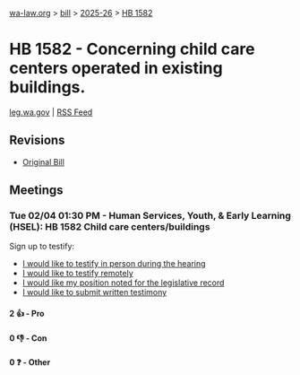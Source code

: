 [wa-law.org](/) > [bill](/bill/) > [2025-26](/bill/2025-26/) > [HB 1582](/bill/2025-26/hb/1582/)

# HB 1582 - Concerning child care centers operated in existing buildings.
[leg.wa.gov](https://app.leg.wa.gov/billsummary?BillNumber=1582&Year=2025&Initiative=false) | [RSS Feed](./rss.xml)

## Revisions
* [Original Bill](1/)

## Meetings
### Tue 02/04 01:30 PM - Human Services, Youth, & Early Learning (HSEL): HB 1582 Child care centers/buildings
Sign up to testify:
* [I would like to testify in person during the hearing](https://app.leg.wa.gov/csi/Testifier/Add?chamber=House&mId=32660&aId=162531&caId=25393&tId=1)
* [I would like to testify remotely](https://app.leg.wa.gov/csi/Testifier/Add?chamber=House&mId=32660&aId=162531&caId=25393&tId=2)
* [I would like my position noted for the legislative record](https://app.leg.wa.gov/csi/Testifier/Add?chamber=House&mId=32660&aId=162531&caId=25393&tId=3)
* [I would like to submit written testimony](https://app.leg.wa.gov/csi/Testifier/Add?chamber=House&mId=32660&aId=162531&caId=25393&tId=4)

#### 2 👍 - Pro

#### 0 👎 - Con

#### 0 ❓ - Other
